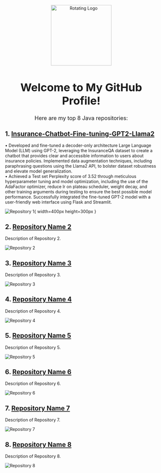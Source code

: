 <!-- Header with Rotating Logo -->
<div align="center">
    <img src="https://example.com/animated-logo.gif" alt="Rotating Logo" width="200">
    <h1 style="font-size: 36px;">Welcome to My GitHub Profile!</h1>
    <p style="font-size: 18px;">Here are my top 8 Java repositories:</p>
</div>

<!-- Pinned Repositories -->
## 1. [Insurance-Chatbot-Fine-tuning-GPT2-Llama2](https://github.com/raj-maharajwala/Insurance-Chatbot-Fine-tuning-GPT2-Llama2)
   • Developed and fine-tuned a decoder-only architecture Large Language Model (LLM) using GPT-2, leveraging the InsuranceQA dataset to create a chatbot that provides clear and accessible information to users about insurance policies. Implemented data augmentation techniques, including paraphrasing questions using the Llama2 API, to bolster dataset robustness and elevate model generalization.<br>
   • Achieved a Test set Perplexity score of 3.52 through meticulous hyperparameter tuning and model optimization, including the use of the AdaFactor optimizer, reduce lr on plateau scheduler, weight decay, and other training arguments during testing to ensure the best possible model performance. Successfully integrated the fine-tuned GPT-2 model with a user-friendly web interface using Flask and Streamlit.

   ![Repository 1](https://github.com/raj-maharajwala/Insurance-Chatbot-Fine-tuning-GPT2-Llama2/blob/main/video/InsuranceGPT_big.gif){ width=400px height=300px }

## 2. [Repository Name 2](link-to-repository-2)
   Description of Repository 2.

   ![Repository 2](repository-2-image.jpg)

## 3. [Repository Name 3](link-to-repository-3)
   Description of Repository 3.

   ![Repository 3](repository-3-image.jpg)

## 4. [Repository Name 4](link-to-repository-4)
   Description of Repository 4.

   ![Repository 4](repository-4-image.jpg)

## 5. [Repository Name 5](link-to-repository-5)
   Description of Repository 5.

   ![Repository 5](repository-5-image.jpg)

## 6. [Repository Name 6](link-to-repository-6)
   Description of Repository 6.

   ![Repository 6](repository-6-image.jpg)

## 7. [Repository Name 7](link-to-repository-7)
   Description of Repository 7.

   ![Repository 7](repository-7-image.jpg)

## 8. [Repository Name 8](link-to-repository-8)
   Description of Repository 8.

   ![Repository 8](repository-8-image.jpg)

